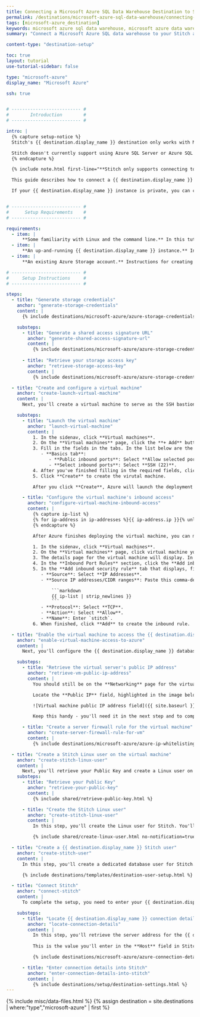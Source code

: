 ```yaml
---
title: Connecting a Microsoft Azure SQL Data Warehouse Destination to Stitch via SSH tunnel
permalink: /destinations/microsoft-azure-sql-data-warehouse/connecting-microsoft-azure-sql-data-warehouse-to-stitch-ssh-tunnel
tags: [microsoft-azure_destination]
keywords: microsoft azure sql data warehouse, microsoft azure data warehouse, microsoft azure data warehouse, microsoft azure etl, etl to microsoft azure, microsoft azure destination
summary: "Connect a Microsoft Azure SQL data warehouse to your Stitch account via an SSH tunnel."

content-type: "destination-setup"

toc: true
layout: tutorial
use-tutorial-sidebar: false

type: "microsoft-azure"
display_name: "Microsoft Azure"

ssh: true


# -------------------------- #
#        Introduction        #
# -------------------------- #

intro: |
  {% capture setup-notice %}
  Stitch's {{ destination.display_name }} destination only works with Microsoft's [Azure SQL Data Warehouse product](https://azure.microsoft.com/en-us/services/sql-data-warehouse/){:target="new"}.

  Stitch doesn't currently support using Azure SQL Server or Azure SQL Database as a destination. Attempting to connect these products to Stitch via the {{ destination.display_name }} destination in Stitch will result in errors.
  {% endcapture %}

  {% include note.html first-line="**Stitch only supports connecting to Azure SQL Data Warehouse instances**" content=setup-notice %}

  This guide describes how to connect a {{ destination.display_name }} destination to Stitch using an SSH tunnel.

  If your {{ destination.display_name }} instance is private, you can create a virtual machine to serve as an SSH bastion. This publicly accessible instance will act as an intermediary, forwarding the traffic from Stitch through an encrypted tunnel to your private {{ destination.display_name }} instance.


# -------------------------- #
#      Setup Requirements    #
# -------------------------- #

requirements:
  - item: |
      **Some familiarity with Linux and the command line.** In this tutorial, you'll create a Linux user for Stitch to ensure access via SSH. While we've provided the commands you'll need to create the user, you should know how to access a server using the command line and feel comfortable running commands.
  - item: |
      **An up-and-running {{ destination.display_name }} instance.** Instructions for creating a {{ destination.display_name }} data warehouse are outside the scope of this tutorial; our instructions assume that you have an instance up and running. For help getting started with {{ destination.display_name }}, refer to [Microsoft's documentation](https://docs.microsoft.com/en-us/azure/sql-data-warehouse/create-data-warehouse-portal){:target="new"}.
  - item: |
      **An existing Azure Storage account.** Instructions for creating an Azure Storage account are outside the scope of this tutorial. For help getting started with an Azure Storage account, refer to [Microsoft's documentation](https://docs.microsoft.com/en-us/azure/storage/){:target="new"}.

# -------------------------- #
#     Setup Instructions     #
# -------------------------- #

steps:
  - title: "Generate storage credentials"
    anchor: "generate-storage-credentials"
    content: |
      {% include destinations/microsoft-azure/azure-storage-credentials.html type="intro" %}

    substeps:
      - title: "Generate a shared access signature URL"
        anchor: "generate-shared-access-signature-url"
        content: |
          {% include destinations/microsoft-azure/azure-storage-credentials.html type="generate-sas-url" %}
          
      - title: "Retrieve your storage access key"
        anchor: "retrieve-storage-access-key"
        content: |
          {% include destinations/microsoft-azure/azure-storage-credentials.html type="retrieve-storage-access-key" %}

  - title: "Create and configure a virtual machine"
    anchor: "create-launch-virtual-machine"
    content: |
      Next, you'll create a virtual machine to serve as the SSH bastion. This publicly accessible instance will act as an intermediary, forwarding the traffic from Stitch through an encrypted tunnel to your private {{ destination.display_name }} instance.

    substeps:
      - title: "Launch the virtual machine"
        anchor: "launch-virtual-machine"
        content: |
          1. In the sidenav, click **Virtual machines**.
          2. On the **Virtual machines** page, click the **+ Add** button.
          3. Fill in the fields in the tabs. In the list below are the fields that require specific values for Stitch:
             - **Basics tab**:
                - **Public inbound ports**: Select **Allow selected ports**.
                - **Select inbound ports**: Select **SSH (22)**.
          4. After you've finished filling in the required fields, click **Review + create**.
          5. Click **Create** to create the virutal machine.

          After you click **Create**, Azure will launch the deployment process for the virtual machine. This may take a few minutes to complete.

      - title: "Configure the virtual machine's inbound access"
        anchor: "configure-virtual-machine-inbound-access"
        content: |
          {% capture ip-list %}
          {% for ip-address in ip-addresses %}{{ ip-address.ip }}{% unless forloop.last == true %},{% endunless %}{% endfor %}
          {% endcapture %}

          After Azure finishes deploying the virtual machine, you can move onto configuring the access rules for its security group. Inbound access rules will allow traffic from Stitch's IP addresses to access the virtual machine.

          1. In the sidenav, click **Virtual machines**.
          2. On the **Virtual machines** page, click virtual machine you created in the previous step.
          3. The details page for the virtual machine will display. In the middle menu, click **Networking**.
          4. In the **Inbound Port Rules** section, click the **Add inbound port rule** button.
          5. In the **Add inbound security rule** tab that displays, fill in the fields as follows. If a field isn't in this list, **use the default value**:
             - **Source**: Select **IP Addresses**.
             - **Source IP addresses/CIDR ranges**: Paste this comma-delimited list of Stitch's IP addresses:

                 ```markdown
                 {{ ip-list | strip_newlines }}
                 ```
             - **Protocol**: Select **TCP**.
             - **Action**: Select **Allow**.
             - **Name**: Enter `stitch`.
          6. When finished, click **Add** to create the inbound rule.

  - title: "Enable the virtual machine to access the {{ destination.display_name }} instance"
    anchor: "enable-virtual-machine-access-to-azure"
    content: |
      Next, you'll configure the {{ destination.display_name }} database to allow traffic forwarded from the virtual machine to access the server. This is accomplished by whitelisting the virtual machine's public IP address in the server's firewall settings.

    substeps:
      - title: "Retrieve the virtual server's public IP address"
        anchor: "retrieve-vm-public-ip-address"
        content: |
          You should still be on the **Networking** page for the virtual machine - if not, navigate there before proceeding.

          Locate the **Public IP** field, highlighted in the image below:

          ![Virtual machine public IP address field]({{ site.baseurl }}/images/destinations/azure-sql-dw-vm-public-ip-address.png)

          Keep this handy - you'll need it in the next step and to complete the setup in Stitch.

      - title: "Create a server firewall rule for the virtual machine"
        anchor: "create-server-firewall-rule-for-vm"
        content: |
          {% include destinations/microsoft-azure/azure-ip-whitelisting.html type="ssh" %}

  - title: "Create a Stitch Linux user on the virtual machine"
    anchor: "create-stitch-linux-user"
    content: |
      Next, you'll retrieve your Public Key and create a Linux user on the virtual machine for Stitch. This will create an authenticated user for Stitch, ensuring access to the virtual machine.
    substeps:
      - title: "Retrieve your Public Key"
        anchor: "retrieve-your-public-key"
        content: |
          {% include shared/retrieve-public-key.html %}

      - title: "Create the Stitch Linux user"
        anchor: "create-stitch-linux-user"
        content: |
          In this step, you'll create the Linux user for Stitch. You'll need to sign into the virtual machine as the root user before proceeding.

          {% include shared/create-linux-user.html no-notification=true %}

  - title: "Create a {{ destination.display_name }} Stitch user"
    anchor: "create-stitch-user"
    content: |
      In this step, you'll create a dedicated database user for Stitch. Creating a user for Stitch ensures that Stitch will be visible in any audits or logs, and that you can control the permissions granted to the user.

      {% include destinations/templates/destination-user-setup.html %}

  - title: "Connect Stitch"
    anchor: "connect-stitch"
    content: |
      To complete the setup, you need to enter your {{ destination.display_name }} connection details into the {{ app.page-names.dw-settings }} page in Stitch.

    substeps:
      - title: "Locate {{ destination.display_name }} connection details"
        anchor: "locate-connection-details"
        content: |
          In this step, you'll retrieve the server address for the {{ destination.display_name }} you want to connect to Stitch. 
          
          This is the value you'll enter in the **Host** field in Stitch in the next step.

          {% include destinations/microsoft-azure/azure-connection-details.html %}

      - title: "Enter connection details into Stitch"
        anchor: "enter-connection-details-into-stitch"
        content: |
          {% include destinations/setup/destination-settings.html %}
---
```

{% include misc/data-files.html %}
{% assign destination = site.destinations | where:"type","microsoft-azure" | first %}